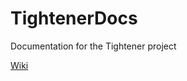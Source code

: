 # TightenerDocs
Documentation for the Tightener project

[Wiki](https://github.com/zwettemaan/TightenerDocs/wiki)
